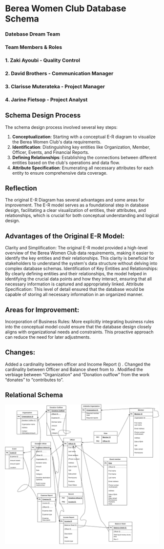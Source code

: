 # Berea Women Club Database Schema

### Datebase Dream Team
### Team Members & Roles
### 1. Zaki Ayoubi - Quality Control 
### 2. David Brothers - Communication Manager
### 3. Clarisse Muterateka - Project Manager
### 4. Jarine Fietsop - Project Analyst


## Schema Design Process

The schema design process involved several key steps:

1. **Conceptualization**: Starting with a conceptual E-R diagram to visualize the Berea Women Club's data requirements.
2. **Identification**: Distinguishing key entities like Organization, Member, Officer, Events, and Financial Reports.
3. **Defining Relationships**: Establishing the connections between different entities based on the club's operations and data flow.
4. **Attribute Specification**: Enumerating all necessary attributes for each entity to ensure comprehensive data coverage.


## Reflection

The original E-R Diagram has several advantages and some areas for improvement. The E-R model serves as a foundational step in database design, facilitating a clear visualization of entities, their attributes, and relationships, which is crucial for both conceptual understanding and logical design.
## Advantages of the Original E-R Model:
Clarity and Simplification: The original E-R model provided a high-level overview of the Berea Women Club data requirements, making it easier to identify the key entities and their relationships. This clarity is beneficial for stakeholders to understand the system's data structure without delving into complex database schemas.
Identification of Key Entities and Relationships: By clearly defining entities and their relationships, the model helped in identifying the crucial data points and how they interact, ensuring that all necessary information is captured and appropriately linked.
Attribute Specification: This level of detail ensured that the database would be capable of storing all necessary information in an organized manner.
## Areas for Improvement:
Incorporation of Business Rules: More explicitly integrating business rules into the conceptual model could ensure that the database design closely aligns with organizational needs and constraints. This proactive approach can reduce the need for later adjustments.
## Changes: 
Added a cardinality between officer and Income Report () . 
Changed the cardinality between Officer and Balance sheet from to  . 
Modified the verbiage between “Organization” and “Donation outflow” from the work “donates” to “contributes to”. 

## Relational Schema

![Relational Schema](./Schema.png)
